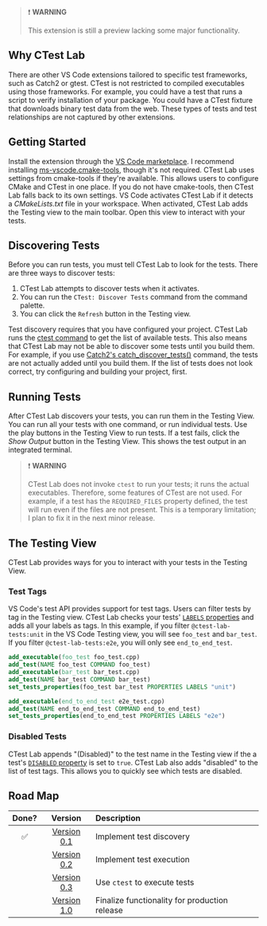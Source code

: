 <!-- Jekyll and Github Pages process this file into a website. A level -->
<!-- heading is redundant in the produced HTML. -->
<!-- markdownlint-disable MD041 -->

<!-- prettier-ignore -->
> ❗ **WARNING**
>
> This extension is still a preview lacking some major functionality.

## Why CTest Lab

There are other VS Code extensions tailored to specific test frameworks, such as
Catch2 or gtest. CTest is not restricted to compiled executables using those
frameworks. For example, you could have a test that runs a script to verify
installation of your package. You could have a CTest fixture that downloads
binary test data from the web. These types of tests and test relationships are
not captured by other extensions.

## Getting Started

Install the extension through the
[VS Code marketplace](https://marketplace.visualstudio.com/items?itemName=brobeson.ctest-lab).
I recommend installing
[ms-vscode.cmake-tools](https://marketplace.visualstudio.com/items?itemName=ms-vscode.cmake-tools),
though it's not required. CTest Lab uses settings from cmake-tools if they're
available. This allows users to configure CMake and CTest in one place. If you
do not have cmake-tools, then CTest Lab falls back to its own settings. VS Code
activates CTest Lab if it detects a _CMakeLists.txt_ file in your workspace.
When activated, CTest Lab adds the Testing view to the main toolbar. Open this
view to interact with your tests.

## Discovering Tests

Before you can run tests, you must tell CTest Lab to look for the tests. There
are three ways to discover tests:

1. CTest Lab attempts to discover tests when it activates.
1. You can run the `CTest: Discover Tests` command from the command palette.
1. You can click the `Refresh` button in the Testing view.

Test discovery requires that you have configured your project. CTest Lab runs
the [ctest command](https://cmake.org/cmake/help/latest/manual/ctest.1.html) to
get the list of available tests. This also means that CTest Lab may not be able
to discover some tests until you build them. For example, if you use
[Catch2's catch_discover_tests()](https://github.com/catchorg/Catch2/blob/devel/docs/cmake-integration.md#automatic-test-registration)
command, the tests are not actually added until you build them. If the list of
tests does not look correct, try configuring and building your project, first.

## Running Tests

After CTest Lab discovers your tests, you can run them in the Testing View. You
can run all your tests with one command, or run individual tests. Use the play
buttons in the Testing View to run tests. If a test fails, click the _Show
Output_ button in the Testing View. This shows the test output in an integrated
terminal.

<!-- prettier-ignore -->
> ❗ **WARNING**
>
> CTest Lab does not invoke `ctest` to run your tests; it runs the actual
> executables. Therefore, some features of CTest are not used. For example, if a
> test has the `REQUIRED_FILES` property defined, the test will run even if the
> files are not present. This is a temporary limitation; I plan to fix it in the
> next minor release.

## The Testing View

CTest Lab provides ways for you to interact with your tests in the Testing View.

### Test Tags

VS Code's test API provides support for test tags. Users can filter tests by tag
in the Testing view. CTest Lab checks your tests'
[`LABELS` properties](https://cmake.org/cmake/help/latest/prop_test/LABELS.html)
and adds all your labels as tags. In this example, if you filter
`@ctest-lab-tests:unit` in the VS Code Testing view, you will see `foo_test` and
`bar_test`. If you filter `@ctest-lab-tests:e2e`, you will only see
`end_to_end_test`.

```cmake
add_executable(foo_test foo_test.cpp)
add_test(NAME foo_test COMMAND foo_test)
add_executable(bar_test bar_test.cpp)
add_test(NAME bar_test COMMAND bar_test)
set_tests_properties(foo_test bar_test PROPERTIES LABELS "unit")

add_executable(end_to_end_test e2e_test.cpp)
add_test(NAME end_to_end_test COMMAND end_to_end_test)
set_tests_properties(end_to_end_test PROPERTIES LABELS "e2e")
```

### Disabled Tests

CTest Lab appends "(Disabled)" to the test name in the Testing view if the a
test's
[`DISABLED` property](https://cmake.org/cmake/help/latest/prop_test/DISABLED.html)
is set to `true`. CTest Lab also adds "disabled" to the list of test tags. This
allows you to quickly see which tests are disabled.

## Road Map

| Done? |                             Version                              | Description                                   |
| :---: | :--------------------------------------------------------------: | :-------------------------------------------- |
|  ✅   | [Version 0.1](https://github.com/brobeson/ctest-lab/milestone/1) | Implement test discovery                      |
|       | [Version 0.2](https://github.com/brobeson/ctest-lab/milestone/2) | Implement test execution                      |
|       | [Version 0.3](https://github.com/brobeson/ctest-lab/milestone/2) | Use `ctest` to execute tests                  |
|       | [Version 1.0](https://github.com/brobeson/ctest-lab/milestone/2) | Finalize functionality for production release |
